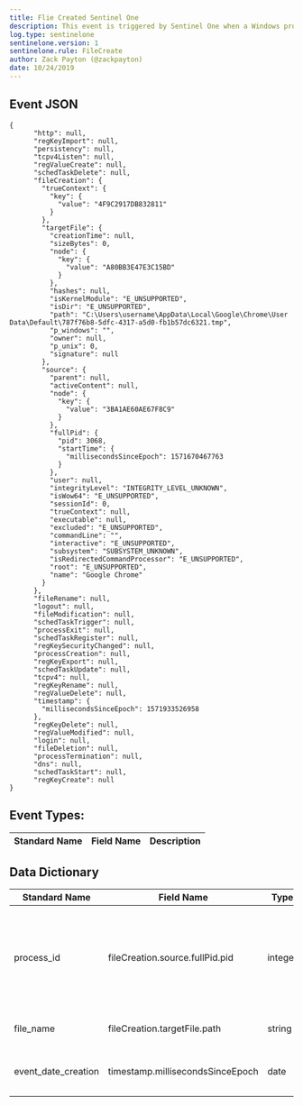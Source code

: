 ```yaml
---
title: Flie Created Sentinel One
description: This event is triggered by Sentinel One when a Windows process creates a file
log.type: sentinelone
sentinelone.version: 1
sentinelone.rule: FileCreate
author: Zack Payton (@zackpayton)
date: 10/24/2019
---
```


## Event JSON

```
{
      "http": null,
      "regKeyImport": null,
      "persistency": null,
      "tcpv4Listen": null,
      "regValueCreate": null,
      "schedTaskDelete": null,
      "fileCreation": {
        "trueContext": {
          "key": {
            "value": "4F9C2917DB832811"
          }
        },
        "targetFile": {
          "creationTime": null,
          "sizeBytes": 0,
          "node": {
            "key": {
              "value": "A80BB3E47E3C15BD"
            }
          },
          "hashes": null,
          "isKernelModule": "E_UNSUPPORTED",
          "isDir": "E_UNSUPPORTED",
          "path": "C:\Users\username\AppData\Local\Google\Chrome\User Data\Default\787f76b8-5dfc-4317-a5d0-fb1b57dc6321.tmp",
          "p_windows": "",
          "owner": null,
          "p_unix": 0,
          "signature": null
        },
        "source": {
          "parent": null,
          "activeContent": null,
          "node": {
            "key": {
              "value": "3BA1AE60AE67F8C9"
            }
          },
          "fullPid": {
            "pid": 3068,
            "startTime": {
              "millisecondsSinceEpoch": 1571670467763
            }
          },
          "user": null,
          "integrityLevel": "INTEGRITY_LEVEL_UNKNOWN",
          "isWow64": "E_UNSUPPORTED",
          "sessionId": 0,
          "trueContext": null,
          "executable": null,
          "excluded": "E_UNSUPPORTED",
          "commandLine": "",
          "interactive": "E_UNSUPPORTED",
          "subsystem": "SUBSYSTEM_UNKNOWN",
          "isRedirectedCommandProcessor": "E_UNSUPPORTED",
          "root": "E_UNSUPPORTED",
          "name": "Google Chrome"
        }
      },
      "fileRename": null,
      "logout": null,
      "fileModification": null,
      "schedTaskTrigger": null,
      "processExit": null,
      "schedTaskRegister": null,
      "regKeySecurityChanged": null,
      "processCreation": null,
      "regKeyExport": null,
      "schedTaskUpdate": null,
      "tcpv4": null,
      "regKeyRename": null,
      "regValueDelete": null,
      "timestamp": {
        "millisecondsSinceEpoch": 1571933526958
      },
      "regKeyDelete": null,
      "regValueModified": null,
      "login": null,
      "fileDeletion": null,
      "processTermination": null,
      "dns": null,
      "schedTaskStart": null,
      "regKeyCreate": null
}
```

## Event Types:
|	Standard Name	|	Field Name	|	Description	|
|	-------------	|	----------	|	----	|



## Data Dictionary
|	Standard Name	|	Field Name	|	Type	|	Description	|	Sample Value	|
|	-------------	|	----------	|	----	|	-----------	|	------------	|
| process_id | fileCreation.source.fullPid.pid | integer | Process ID used by the os to identify the process changing the file creation time | 3068 |
| file_name | fileCreation.targetFile.path | string | full path name of the file | C:\Users\username\AppData\Local\Google\Chrome\User Data\Default\787f76b8-5dfc-4317-a5d0-fb1b57dc6321.tmp |
| event_date_creation | timestamp.millisecondsSinceEpoch | date | Time in UTC when event was created | 	4/11/18 5:25 |
